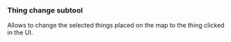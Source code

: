 ### Thing change subtool
Allows to change the selected things placed on the map to the thing clicked in the UI.
